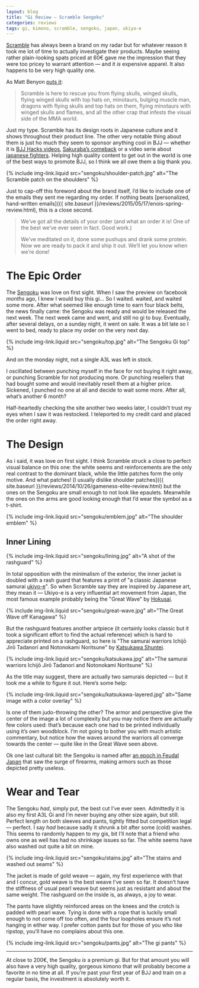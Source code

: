 ```yaml
---
layout: blog
title: "Gi Review — Scramble Sengoku"
categories: reviews
tags: gi, kimono, scramble, sengoku, japan, ukiyo-e
---
```

[Scramble](http://www.scramblestuff.com/) has always been a brand on my radar but for whatever reason it took me lot of time to actually investigate their products. Maybe seeing rather plain-looking spats priced at 60€ gave me the impression that they were too pricey to warrant attention — and it _is_ expensive apparel. It also happens to be very high quality one.

As Matt Benyon [puts it](http://www.scramblestuff.com/about-us/):

> Scramble is here to rescue you from flying skulls, winged skulls, flying winged skulls with top hats on, minotaurs, bulging muscle man, dragons with flying skulls and top hats on them, flying minotaurs with winged skulls and flames, and all the other crap that infests the visual side of the MMA world.

Just my type. Scramble has its design roots in Japanese culture and it shows throughout their product line. The other very notable thing about them is just ho much they seem to sponsor anything cool in BJJ — whether it is [BJJ Hacks videos](http://bjjhacks.com/), [Sakuraba’s comeback](http://www.scramblestuff.com/tag/sakuraba/) or a video serie about [japanese fighters](https://www.youtube.com/playlist?list=PLP0LKC06M9-6sjpxMz5gdispwj2jEqqcq). Helping high quality content to get out in the world is one of the best ways to promote BJJ, so I think we all owe them a big thank you.

{% include img-link.liquid src="sengoku/shoulder-patch.jpg" alt="The Scramble patch on the shoulders" %}

Just to cap-off this foreword about the brand itself, I’d like to include one of the emails they sent me regarding my order. If nothing beats [personalized, hand-written emails]({{ site.baseurl }}/reviews/2015/05/17/enois-spring-review.html), this is a close second.

> We’ve got all the details of your order (and what an order it is! One of the best we’ve ever seen in fact. Good work.) 
>  
> We’ve meditated on it, done some pushups and drank some protein. Now we are ready to pack it and ship it out. We’ll let you know when we’re done! 

# The Epic Order

The [Sengoku](http://store.scramblestuff.com/Scramble-Sengoku-Kimono_p_267.html) was love on first sight. When I saw the preview on facebook _months_ ago, I knew I would buy this gi… So I waited. waited, and waited some more. After what seemed like enough time to earn four black belts, the news finally came: the Sengoku was ready and would be released the next week. The next week came and went, and still no gi to buy. Eventually, after several delays, on a sunday night, it went on sale. It was a bit late so I went to bed, ready to place my order on the very next day.

{% include img-link.liquid src="sengoku/top.jpg" alt="The Sengoku Gi top" %}

And on the monday night, not a single A3L was left in stock.

I oscillated between punching myself in the face for not buying it right away, or punching Scramble for not producing more. Or punching resellers that had bought some and would inevitably resell them at a higher price. Sickened, I punched no one at all and decide to wait some more. After all, what’s another 6 month?

Half-heartedly checking the site another two weeks later, I couldn’t trust my eyes when I saw it was restocked. I teleported to my credit card and placed the order right away.

# The Design

As i said, it was love on first sight. I think Scramble struck a close to perfect visual balance on this one: the white seems and reinforcements are the only real contrast to the dominant black, while the little patches form the only motive. And what patches! [I usually dislike shoulder patches]({{ site.baseurl }}/reviews/2014/10/26/gameness-elite-review.html) but the ones on the Sengoku are small enough to not look like epaulets. Meanwhile the ones on the arms are good looking enough that I’d wear the symbol as a t-shirt.

{% include img-link.liquid src="sengoku/emblem.jpg" alt="The shoulder emblem" %}

## Inner Lining

{% include img-link.liquid src="sengoku/lining.jpg" alt="A shot of the rashguard" %}

In total opposition with the minimalism of the exterior, the inner jacket is doubled with a rash guard that features a print of "a classic Japanese samurai [ukiyo-e](http://en.wikipedia.org/wiki/Ukiyo-e)". So when Scramble say they are inspired by Japanese art, they mean it — Ukiyo-e is a very influential art movement from Japan, the most famous example probably being the "Great Wave" by [Hokusai](http://en.wikipedia.org/wiki/Hokusai).

{% include img-link.liquid src="sengoku/great-wave.jpg" alt="The Great Wave off Kanagawa" %}

But the rashguard features another artpiece (it certainly looks classic but it took a significant effort to find the actual reference) which is hard to appreciate printed on a rashguard, so here is "The samurai warriors Ichijō Jirō Tadanori and Notonokami Noritsune" by [Katsukawa Shuntei](http://ukiyo-e.org/artist/katsukawa-shuntei).

{% include img-link.liquid src="sengoku/katsukawa.jpg" alt="The samurai warriors Ichijō Jirō Tadanori and Notonokami Noritsune" %}

As the title may suggest, there are actually two samurais depicted — but it took me a while to figure it out. Here’s some help:

{% include img-link.liquid src="sengoku/katsukawa-layered.jpg" alt="Same image with a color overlay" %}

Is one of them judo-throwing the other? The armor and perspective give the center of the image a lot of complexity but you may notice there are actually few colors used: that’s because each one had to be printed individually using it’s own woodblock. I’m not going to bother you with much artistic commentary, but notice how the waves around the warriors all converge towards the center — quite like in the Great Wave seen above.

Ok one last cultural bit: the Sengoku is named after [an epoch in Feudal Japan](http://en.wikipedia.org/wiki/Sengoku_period) that saw the surge of firearms, making armors such as those depicted pretty useless.

# Wear and Tear

The Sengoku _had_, simply put, the best cut I’ve ever seen. Admittedly it is also my first A3L Gi and I’m never buying any other size again, but still. Perfect length on both sleeves and pants, tightly fitted but competition legal — perfect. I say _had_ because sadly it shrunk a bit after some (cold) washes. This seems to randomly happen to my gis, bit I’ll note that a friend who owns one as well has had no shrinkage issues so far. The white seems have also washed out quite a bit on mine.

{% include img-link.liquid src="sengoku/stains.jpg" alt="The stains and washed out seams" %}

The jacket is made of gold weave — again, my first experience with that and I concur, gold weave is the best weave I’ve seen so far. It doesn’t have the stiffness of usual pearl weave but seems just as resistant and about the same weight. The rashguard on the inside  is, as always, a joy to wear.

The pants have slightly reinforced areas on the knees and the crotch is padded with pearl wave. Tying is done with a rope that is luckily small enough to not come off too often, and the four loopholes ensure it’s not hanging in either way. I prefer cotton pants but for those of you who like ripstop, you’ll have no complains about this one.

{% include img-link.liquid src="sengoku/pants.jpg" alt="The gi pants" %}

***

At close to 200€, the Sengoku _is_ a premium gi. But for that amount you will also have a very high quality, gorgeous kimono that will probably become a favorite in no time at all. If you’re past your first year of BJJ and train on a regular basis, the investment is absolutely worth it.